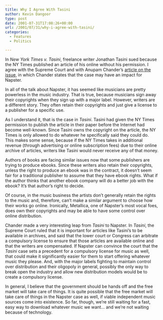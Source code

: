 ```yaml
---
title: Why I Agree With Tasini
author: Kevin Dangoor
type: post
date: 2001-07-31T17:08:26+00:00
url: /2001/07/31/why-i-agree-with-tasini/
categories:
  - Features
  - Politics

---
```

In _New York Times v. Tasini_, freelance writer Jonathan Tasini sued because the NY Times published an article of his online without his permission. I agree with the Supreme Court and with Anupam Chander&#8217;s [article on the issue][1], in which Chander states that the case may have an impact for Napster.

In all of the talk about Napster, it has seemed like musicians are pretty powerless in the music industry. That is true, because musicians sign away their copyrights when they sign up with a major label. However, writers are a different story. They often retain their copyrights and just give a license to a publisher for a specific use.
  
<!--more-->


  
As I understand it, that is the case in _Tasini_. Tasini had given the NY Times permission to publish the article in their paper before the Internet had become well-known. Since Tasini owns the copyright on the article, the NY Times is only allowed to do whatever he specifically said they could do. This makes some sense, because if the NY Times takes in additional revenue (through advertising or online subscription fees) due to their online archive of articles, writers like Tasini would never receive any of that money.
  
Authors of books are facing similar issues now that some publishers are trying to produce ebooks. Since these writers also retain their copyrights, unless the right to produce an ebook was in the contract, it doesn&#8217;t seem fair for a traditional publisher to assume that they have ebook rights. What if the author thinks that another ebook company will do a better job with the ebook? It&#8217;s that author&#8217;s right to decide.
  
Of course, in the music business the artists don&#8217;t generally retain the rights to the music and, therefore, can&#8217;t make a similar argument to choose how their works go online. Ironically, Metallica, one of Napster&#8217;s most vocal foes, does own their copyrights and may be able to have some control over online distribution.
  
Chander made a very interesting leap from _Tasini_ to Napster. In _Tasini_, the Supreme Court ruled that it is important for articles like Tasini&#8217;s to be available in archives, and said that the lower court or Congress can arbitrate a compulsory license to ensure that those articles are available online and that the writers are compensated. If Napster can convince the court that the _Tasini_ case sets a precedent for a compulsory license for music as well, that could make it significantly easier for them to start offering whatever music they please. And, with the major labels fighting to maintain control over distribution and their oligopoly in general, possibly the only way to break open the industry and allow new distribution models would be to create a compulsory license.
  
In general, I believe that the government should be hands off and the free market will take care of things. It is quite possible that the free market will take care of things in the Napster case as well, if viable independent music sources come into existence. So far, though, we&#8217;re still waiting for a fast, easy way to download whatever music we want&#8230; and we&#8217;re not waiting because of technology.

 [1]: http://writ.news.findlaw.com/commentary/20010730_chander.html